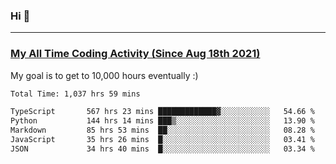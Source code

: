 ### Hi 🙂

---

### <a href="https://wakatime.com/@Eroxl">My All Time Coding Activity (Since Aug 18th 2021)</a>
My goal is to get to 10,000 hours eventually :)
<!--START_SECTION:waka-->

```txt
Total Time: 1,037 hrs 59 mins

TypeScript       567 hrs 23 mins █████████████▓░░░░░░░░░░░   54.66 %
Python           144 hrs 14 mins ███▒░░░░░░░░░░░░░░░░░░░░░   13.90 %
Markdown         85 hrs 53 mins  ██░░░░░░░░░░░░░░░░░░░░░░░   08.28 %
JavaScript       35 hrs 26 mins  █░░░░░░░░░░░░░░░░░░░░░░░░   03.41 %
JSON             34 hrs 40 mins  █░░░░░░░░░░░░░░░░░░░░░░░░   03.34 %
```

<!--END_SECTION:waka-->
